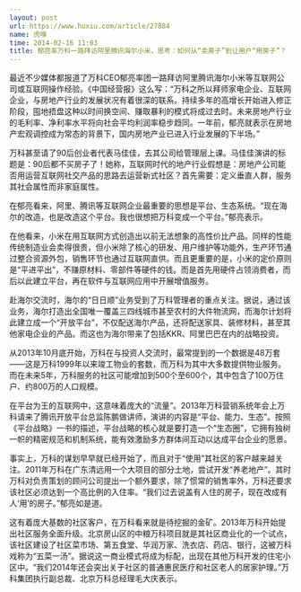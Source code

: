 ```yaml
---
layout: post
url: https://www.huxiu.com/article/27884
name: 虎嗅
time: 2014-02-16 11:03
title: 郁亮率万科一路拜访阿里腾讯海尔小米，思考：如何从“卖房子”到让用户“用房子”？
---
```

最近不少媒体都报道了万科CEO郁亮率团一路拜访阿里腾讯海尔小米等互联网公司或互联网操作经验。《中国经营报》这么写：“万科之所以拜师家电企业、互联网企业，与房地产行业的发展状况有着很深的联系。持续多年的高增长开始进入修正阶段，囤地捂盘这种以时间换空间、赚取暴利的模式将成过去时。未来房地产行业的毛利率、净利率水平将向社会平均利润率稳步趋同。一年前，郁亮就表示在房地产宏观调控成为常态的背景下，国内房地产业已进入行业发展的下半场。”

万科甚至请了90后创业者代表马佳佳，去其公司给管理层上课。马佳佳演讲的标题是：90后都不买房子了！她称，互联网时代的地产行业假想是：房地产公司能否用运营互联网社交产品的思路去运营新式社区？首先需要：定义垂直人群，服务其社会属性而非家庭属性。

在郁亮看来，阿里、腾讯等互联网企业最重要的思想是平台、生态系统。“现在海尔的改造，也是改造这个平台。我也很想把万科变成一个平台。”郁亮表示。

在他看来，小米在用互联网方式创造出以前无法想象的高性价比产品。同样的性能传统制造业会卖得很贵，但小米除了核心的研发、用户维护等功能外，生产环节通过整合资源外包，销售环节也通过互联网直供。而且更重要的是，小米的定价原则是“平进平出”，不赚原材料、零部件等硬件的钱。而是首先用硬件占领消费者，而后以此建立平台，再在软件与互联网应用中开展增值服务。

赴海尔交流时，海尔的“日日顺”业务受到了万科管理者的重点关注。据说，通过该业务，海尔打造出全国唯一覆盖三四线城市甚至农村的大件物流网，而海尔计划将此建立成一个“开放平台”，不仅配送海尔产品，还将配送家具、装修材料，甚至其他家电企业的产品。而这也为海尔带来了包括KKR、阿里巴巴在内的战略投资。

从2013年10月底开始，万科在与投资人交流时，最常提到的一个数据是48万套——这是万科1999年以来竣工物业的套数，而万科为其中大多数提供物业服务。而在未来5年，万科服务的社区可能增加到500个至600个，其中包含了100万住户、约800万的人口规模。

在平台为王的互联网中，这意味着庞大的“流量”。2013年万科营销系统年会上万科请来了腾讯开放平台总监陈鹏做讲师，演讲的内容是“平台、能力、生态”。按照《平台战略》一书的描述，平台战略的核心就是要打造一个“生态圈”，它拥有独树一帜的精密规范和机制系统，能有效激励多方群体间互动以达成平台企业的愿景。

事实上，万科的谋划早早就已经开始了，而且对于“使用”其社区的客户越来越关注。2011年万科在广东清远用一个大项目的部分土地，尝试开发“养老地产”。其时万科对负责策划的顾问公司提出一个额外要求，除了惯常的销售率外，万科还要求该社区必须达到一个高比例的入住率。“我们过去说盖有人住的房子，现在改成有人‘用’的房子。”郁亮如是道。

这有着庞大基数的社区客户，在万科看来就是待挖掘的金矿。2013年万科开始提出社区服务全面升级。北京房山区的中粮万科项目就是其社区商业化的一个试点，该社区建设了社区菜市场、第五食堂、华润万家、洗衣店、药店、银行，这被万科戏称为“五菜一汤”。据说这一商业模式将成为标配，出现在其他万科开发的住宅小区中。“我们2014年还会突出关于社区的普通惠民医疗和社区老人的居家护理。”万科集团执行副总裁、北京万科总经理毛大庆表示。

